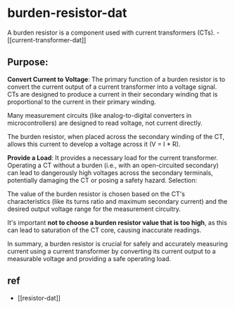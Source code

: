 
# burden-resistor-dat

A burden resistor is a component used with current transformers (CTs). - [[current-transformer-dat]]

## Purpose:

**Convert Current to Voltage**: The primary function of a burden resistor is to convert the current output of a current transformer into a voltage signal. CTs are designed to produce a current in their secondary winding that is proportional to the current in their primary winding. 

Many measurement circuits (like analog-to-digital converters in microcontrollers) are designed to read voltage, not current directly. 

The burden resistor, when placed across the secondary winding of the CT, allows this current to develop a voltage across it (V = I * R).

**Provide a Load**: It provides a necessary load for the current transformer. Operating a CT without a burden (i.e., with an open-circuited secondary) can lead to dangerously high voltages across the secondary terminals, potentially damaging the CT or posing a safety hazard.
Selection:

The value of the burden resistor is chosen based on the CT's characteristics (like its turns ratio and maximum secondary current) and the desired output voltage range for the measurement circuitry.

It's important **not to choose a burden resistor value that is too high**, as this can lead to saturation of the CT core, causing inaccurate readings.


In summary, a burden resistor is crucial for safely and accurately measuring current using a current transformer by converting its current output to a measurable voltage and providing a safe operating load.


## ref 

- [[resistor-dat]]